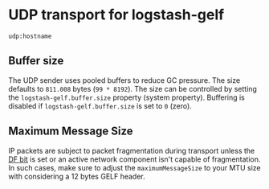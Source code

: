 # UDP transport for logstash-gelf 

    udp:hostname

## Buffer size

The UDP sender uses pooled buffers to reduce GC pressure. The size defaults to `811.008` bytes (`99 * 8192`). The size can be controlled by setting the `logstash-gelf.buffer.size` property (system property). Buffering is disabled if `logstash-gelf.buffer.size` is set to `0` (zero). 

## Maximum Message Size

IP packets are subject to packet fragmentation during transport unless the [DF bit](https://tools.ietf.org/html/rfc4459) is set or an active network component isn't capable of fragmentation. In such cases, make sure to adjust the `maximumMessageSize` to your MTU size with considering a 12 bytes GELF header.  
